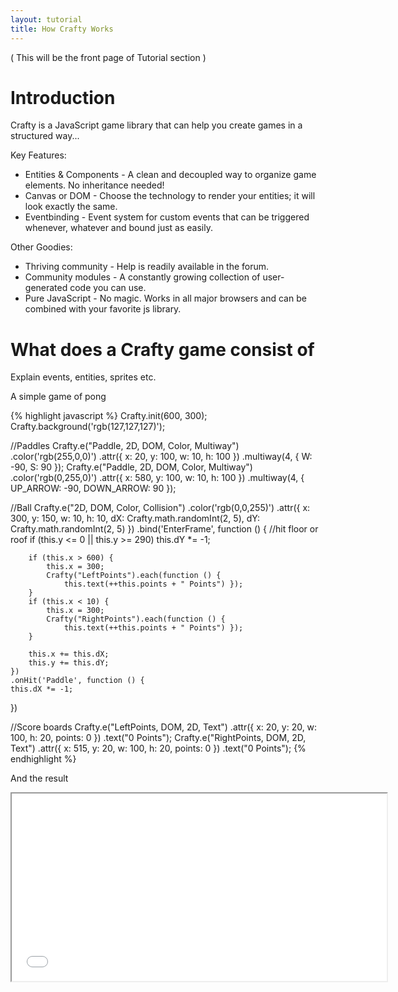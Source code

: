 ```yaml
---
layout: tutorial
title: How Crafty Works
---
```


( This will be the front page of Tutorial section )

# Introduction

Crafty is a JavaScript game library that can help you create games in a structured way...

Key Features: 

* Entities & Components - A clean and decoupled way to organize game elements. No inheritance needed!
* Canvas or DOM - Choose the technology to render your entities; it will look exactly the same.
* Eventbinding - Event system for custom events that can be triggered whenever, whatever and bound just as easily. 

Other Goodies:

* Thriving community - Help is readily available in the forum.
* Community modules - A constantly growing collection of user-generated code you can use.
* Pure JavaScript - No magic. Works in all major browsers and can be combined with your favorite js library.

# What does a Crafty game consist of

Explain events, entities, sprites etc.


A simple game of pong

{% highlight javascript %}
Crafty.init(600, 300);
Crafty.background('rgb(127,127,127)');

//Paddles
Crafty.e("Paddle, 2D, DOM, Color, Multiway")
	.color('rgb(255,0,0)')
	.attr({ x: 20, y: 100, w: 10, h: 100 })
	.multiway(4, { W: -90, S: 90 });
Crafty.e("Paddle, 2D, DOM, Color, Multiway")
	.color('rgb(0,255,0)')
	.attr({ x: 580, y: 100, w: 10, h: 100 })
	.multiway(4, { UP_ARROW: -90, DOWN_ARROW: 90 });

//Ball
Crafty.e("2D, DOM, Color, Collision")
	.color('rgb(0,0,255)')
	.attr({ x: 300, y: 150, w: 10, h: 10, 
			dX: Crafty.math.randomInt(2, 5), 
			dY: Crafty.math.randomInt(2, 5) })
	.bind('EnterFrame', function () {
		//hit floor or roof
		if (this.y <= 0 || this.y >= 290)
			this.dY *= -1;

		if (this.x > 600) {
			this.x = 300;
			Crafty("LeftPoints").each(function () { 
				this.text(++this.points + " Points") });
		}
		if (this.x < 10) {
			this.x = 300;
			Crafty("RightPoints").each(function () { 
				this.text(++this.points + " Points") });
		}

		this.x += this.dX;
		this.y += this.dY;
	})
	.onHit('Paddle', function () {
	this.dX *= -1;
})

//Score boards
Crafty.e("LeftPoints, DOM, 2D, Text")
	.attr({ x: 20, y: 20, w: 100, h: 20, points: 0 })
	.text("0 Points");
Crafty.e("RightPoints, DOM, 2D, Text")
	.attr({ x: 515, y: 20, w: 100, h: 20, points: 0 })
	.text("0 Points");
{% endhighlight %}

And the result

<iframe width="600" height="300" src="/tutorial/games/pong/pong.html">
	This is an iframe. sorry.
</iframe>
